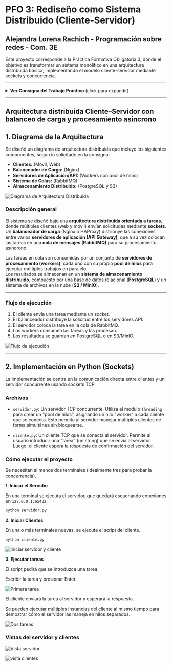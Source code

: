 # PFO 3: Rediseño como Sistema Distribuido (Cliente-Servidor)
## Alejandra Lorena Rachich - Programación sobre redes - Com. 3E

Este proyecto corresponde a la Práctica Formativa Obligatoria 3, donde el objetivo es transformar un sistema monolítico en una arquitectura distribuida básica, implementando el modelo cliente-servidor mediante sockets y concurrencia.

---

<details>
<summary><strong>Ver Consigna del Trabajo Práctico</strong> (click para expandir)</summary>

> ### PFO 3: Rediseño como Sistema Distribuido (Cliente-Servidor)
> 
> **Objetivo:** Transformar el sistema en una arquitectura distribuida usando sockets.
> 
> **Consignas:**
> 1. Diseñar un diagrama que incluya:
>    * Clientes (móviles, web).
>    * Balanceador de carga (Nginx/HAProxy).
>    * Servidores workers (cada uno con su pool de hilos).
>    * Cola de mensajes (RabbitMQ) para comunicación entre servidores.
>    * Almacenamiento distribuido (PostgreSQL, S3).
> 2. Implementar en Python:
>    * Un servidor que reciba tareas por socket y las distribuya a workers.
>    * Un cliente que envíe tareas y reciba resultados.
> 
> **Entregables:**
> * Diagrama del sistema.
> * Código del servidor y cliente en repositorio de Github

</details>

---


## Arquitectura distribuida Cliente–Servidor con balanceo de carga y procesamiento asíncrono
## 1. Diagrama de la Arquitectura

Se diseñó un diagrama de arquitectura distribuida que incluye los siguientes componentes, según lo solicitado en la consigna:

* **Clientes:** (Móvil, Web)
* **Balanceador de Carga:** (Nginx)
* **Servidores de Aplicación/API:** (Workers con pool de hilos)
* **Sistema de Colas:** (RabbitMQ)
* **Almacenamiento Distribuido:** (PostgreSQL y S3)

![Diagrama de Arquitectura Distribuida](./capturas/01-esquema.png)


### Descripción general
El sistema se diseñó bajo una **arquitectura distribuida orientada a tareas**, donde múltiples clientes (web y móvil) envían solicitudes mediante **sockets**.  
Un **balanceador de carga** (Nginx o HAProxy) distribuye las conexiones entre varios **servidores de aplicación (API Gateway)**, que a su vez colocan las tareas en una **cola de mensajes (RabbitMQ)** para su procesamiento asíncrono.

Las tareas en cola son consumidas por un conjunto de **servidores de procesamiento (workers)**, cada uno con su propio **pool de hilos** para ejecutar múltiples trabajos en paralelo.  
Los resultados se almacenan en un **sistema de almacenamiento distribuido**, compuesto por una base de datos relacional (**PostgreSQL**) y un sistema de archivos en la nube (**S3 / MinIO**).

---

### Flujo de ejecución
1. El cliente envía una tarea mediante un socket.  
2. El balanceador distribuye la solicitud entre los servidores API.  
3. El servidor coloca la tarea en la cola de RabbitMQ.  
4. Los workers consumen las tareas y las procesan.  
5. Los resultados se guardan en PostgreSQL o en S3/MinIO.

![Flujo de ejecución](./capturas/01b-flujo.png)

---


## 2. Implementación en Python (Sockets)

La implementación se centra en la comunicación directa entre clientes y un servidor concurrente usando sockets TCP.

### Archivos

* `servidor.py`: Un servidor TCP concurrente. Utiliza el módulo `threading` para crear un "pool de hilos", asignando un hilo "worker" a cada cliente que se conecta. Esto permite al servidor manejar múltiples clientes de forma simultánea sin bloquearse.

* `cliente.py`: Un cliente TCP que se conecta al servidor. Permite al usuario introducir una "tarea" (un string) que se envía al servidor. Luego, el cliente espera la respuesta de confirmación del servidor.

### Cómo ejecutar el proyecto

Se necesitan al menos dos terminales (idealmente tres para probar la concurrencia).

**1. Iniciar el Servidor**

En una terminal se ejecuta el servidor, que quedará escuchando conexiones en `127.0.0.1:65432`.

```bash
python servidor.py
```


**2. Iniciar Clientes**

En una o más terminales nuevas, se ejecuta el script del cliente.

```bash
python cliente.py

```


![Iniciar servidor y cliente](./capturas/02-servidor_y_cliente_1.png)

**3. Ejecutar tareas**

El script pedirá que se introduzca una tarea.

Escribir la tarea y presionar Enter.


![Primera tarea](./capturas/03a-primera_tarea.png)

El cliente enviará la tarea al servidor y esperará la respuesta.

Se pueden ejecutar múltiples instancias del cliente al mismo tiempo para demostrar cómo el servidor las maneja en hilos separados.


![Dos tareas](./capturas/03b-dos_tareas.png)

### Vistas del servidor y clientes


![Vista servidor](./capturas/05-ma_tareas-vista_servidor.png)


![vista clientes](./capturas/04-más_%20tareas-Vista_clientes.png)




